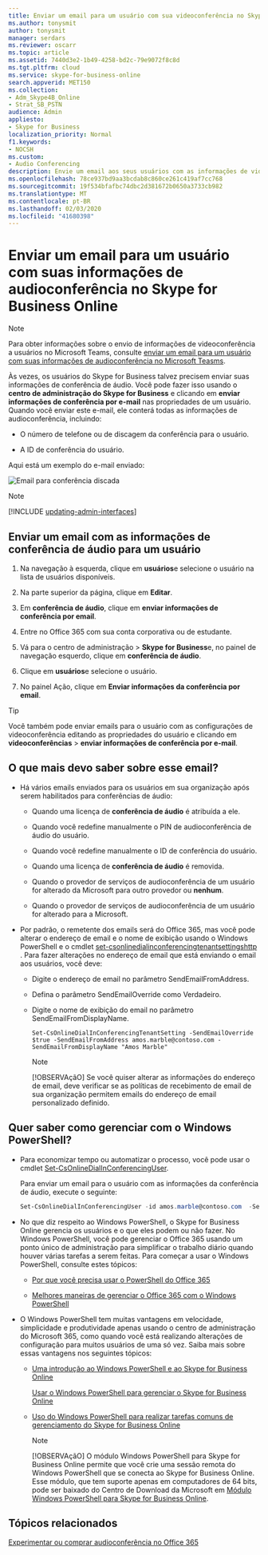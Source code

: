 ```yaml
---
title: Enviar um email para um usuário com sua videoconferência no Skype for Business Online
ms.author: tonysmit
author: tonysmit
manager: serdars
ms.reviewer: oscarr
ms.topic: article
ms.assetid: 7440d3e2-1b49-4258-bd2c-79e9072f8c8d
ms.tgt.pltfrm: cloud
ms.service: skype-for-business-online
search.appverid: MET150
ms.collection:
- Adm_Skype4B_Online
- Strat_SB_PSTN
audience: Admin
appliesto:
- Skype for Business
localization_priority: Normal
f1.keywords:
- NOCSH
ms.custom:
- Audio Conferencing
description: Envie um email aos seus usuários com as informações de videoconferência no Skype for Business online.
ms.openlocfilehash: 78ce937bd9aa3bcdab8c860ce261c419af7cc768
ms.sourcegitcommit: 19f534bfafbc74dbc2d381672b0650a3733cb982
ms.translationtype: MT
ms.contentlocale: pt-BR
ms.lasthandoff: 02/03/2020
ms.locfileid: "41680398"
---
```

# <a name="send-an-email-to-a-user-with-their-audio-conferencing-information-in-skype-for-business-online"></a>Enviar um email para um usuário com suas informações de audioconferência no Skype for Business Online

> [!Note]
> Para obter informações sobre o envio de informações de videoconferência a usuários no Microsoft Teams, consulte [enviar um email para um usuário com suas informações de audioconferência no Microsoft Teasms](/MicrosoftTeams/send-an-email-to-a-user-with-their-dial-in-information-in-teams).

Às vezes, os usuários do Skype for Business talvez precisem enviar suas informações de conferência de áudio. Você pode fazer isso usando o **centro de administração do Skype for Business** e clicando em **enviar informações de conferência por e-mail** nas propriedades de um usuário. Quando você enviar este e-mail, ele conterá todas as informações de audioconferência, incluindo:
  
- O número de telefone ou de discagem da conferência para o usuário.
    
- A ID de conferência do usuário.
    
   
Aqui está um exemplo do e-mail enviado:
  
![Email para conferência discada](../images/audio-conferencing-info.png)

> [!NOTE]
> [!INCLUDE [updating-admin-interfaces](../includes/updating-admin-interfaces.md)]
  
## <a name="send-an-email-with-audio-conferencing-information-to-a-user"></a>Enviar um email com as informações de conferência de áudio para um usuário

1. Na navegação à esquerda, clique em **usuários**e selecione o usuário na lista de usuários disponíveis.

2. Na parte superior da página, clique em **Editar**.

3. Em **conferência de áudio**, clique em **enviar informações de conferência por email**.

1. Entre no Office 365 com sua conta corporativa ou de estudante.
    
2. Vá para o centro de administração > **Skype for Business**e, no painel de navegação esquerdo, clique em **conferência de áudio**.
    
3. Clique em **usuários**e selecione o usuário.
    
4. No painel Ação, clique em **Enviar informações da conferência por email**.
    
> [!TIP]
> Você também pode enviar emails para o usuário com as configurações de videoconferência editando as propriedades do usuário e clicando em **videoconferências** > **enviar informações de conferência por e-mail**. 

## <a name="what-else-should-you-know-about-this-email"></a>O que mais devo saber sobre esse email?

- Há vários emails enviados para os usuários em sua organização após serem habilitados para conferências de áudio:
    
  - Quando uma licença de **conferência de áudio** é atribuída a ele.
    
  - Quando você redefine manualmente o PIN de audioconferência de áudio do usuário.
    
  - Quando você redefine manualmente o ID de conferência do usuário.
    
  - Quando uma licença de **conferência de áudio** é removida.
    
  - Quando o provedor de serviços de audioconferência de um usuário for alterado da Microsoft para outro provedor ou **nenhum**.
    
  - Quando o provedor de serviços de audioconferência de um usuário for alterado para a Microsoft.
    
- Por padrão, o remetente dos emails será do Office 365, mas você pode alterar o endereço de email e o nome de exibição usando o Windows PowerShell e o cmdlet [set-csonlinedialinconferencingtenantsettingshttp](https://go.microsoft.com/fwlink/?LinkId=708983) . Para fazer alterações no endereço de email que está enviando o email aos usuários, você deve:
    
  - Digite o endereço de email no parâmetro SendEmailFromAddress.
    
  - Defina o parâmetro SendEmailOverride como Verdadeiro.
    
  - Digite o nome de exibição do email no parâmetro SendEmailFromDisplayName.
    
     `Set-CsOnlineDialInConferencingTenantSetting -SendEmailOverride $true -SendEmailFromAddress amos.marble@contoso.com -SendEmailFromDisplayName "Amos Marble"`
    
    > [!NOTE]
    > [!OBSERVAçãO] Se você quiser alterar as informações do endereço de email, deve verificar se as políticas de recebimento de email de sua organização permitem emails do endereço de email personalizado definido. 
  
## <a name="want-to-know-how-to-manage-with-windows-powershell"></a>Quer saber como gerenciar com o Windows PowerShell?

- Para economizar tempo ou automatizar o processo, você pode usar o cmdlet [Set-CsOnlineDialInConferencingUser](https://go.microsoft.com/fwlink/?LinkId=617688 ).
    
    Para enviar um email para o usuário com as informações da conferência de áudio, execute o seguinte:
    
  ```PowerShell
  Set-CsOnlineDialInConferencingUser -id amos.marble@contoso.com  -SendEmail
  ```

- No que diz respeito ao Windows PowerShell, o Skype for Business Online gerencia os usuários e o que eles podem ou não fazer. No Windows PowerShell, você pode gerenciar o Office 365 usando um ponto único de administração para simplificar o trabalho diário quando houver várias tarefas a serem feitas. Para começar a usar o Windows PowerShell, consulte estes tópicos:
    
  - [Por que você precisa usar o PowerShell do Office 365](https://go.microsoft.com/fwlink/?LinkId=525041)
    
  - [Melhores maneiras de gerenciar o Office 365 com o Windows PowerShell](https://go.microsoft.com/fwlink/?LinkId=525142)
    
- O Windows PowerShell tem muitas vantagens em velocidade, simplicidade e produtividade apenas usando o centro de administração do Microsoft 365, como quando você está realizando alterações de configuração para muitos usuários de uma só vez. Saiba mais sobre essas vantagens nos seguintes tópicos: 
    
  - [Uma introdução ao Windows PowerShell e ao Skype for Business Online](https://go.microsoft.com/fwlink/?LinkId=525039)
    
    [Usar o Windows PowerShell para gerenciar o Skype for Business Online](https://go.microsoft.com/fwlink/?LinkId=525453)
    
  - [Uso do Windows PowerShell para realizar tarefas comuns de gerenciamento do Skype for Business Online](https://go.microsoft.com/fwlink/?LinkId=525038)
    
    > [!NOTE]
    > [!OBSERVAçãO] O módulo Windows PowerShell para Skype for Business Online permite que você crie uma sessão remota do Windows PowerShell que se conecta ao Skype for Business Online. Esse módulo, que tem suporte apenas em computadores de 64 bits, pode ser baixado do Centro de Download da Microsoft em [Módulo Windows PowerShell para Skype for Business Online](https://go.microsoft.com/fwlink/?LinkId=294688).
  
## <a name="related-topics"></a>Tópicos relacionados

[Experimentar ou comprar audioconferência no Office 365](../audio-conferencing-in-office-365/try-or-purchase-audio-conferencing-in-office-365.md)
